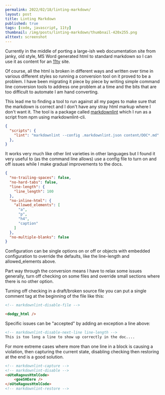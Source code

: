 ```yaml
---
permalink: 2022/02/18/linting-markdown/
layout: post
title: Linting Markdown
published: true
tags: [code, javascript, 11ty]
thumbnail: /img/posts/linting-markdown/thumbnail-420x255.png
alttext: screenshot
---
```


Currently in the middle of porting a large-ish web documentation site from janky, old style, MS Word generated html to 
standard markdown so I can use it as content for an [11ty](https://www.11ty.dev) site.

Of course, all the html is broken in different ways and written over time in various different styles so running a conversion 
tool on it proved to be a problem. I have been migrating it piece by piece by writing simple command line conversion tools to 
address one problem at a time and the bits that are too difficult to automate I am hand converting.

This lead me to finding a tool to run against all my pages to make sure that the markdown is correct and I don't have any 
stray html markup where I don't want it. The tool is a package called [markdownlint](https://github.com/DavidAnson/markdownlint) 
which I run as a script from npm using markdownlint-cli.

```json
{
  "scripts": {
    "lint": "markdownlint --config .markdownlint.json content/DOC*.md"
  },
}
```

It works very much like other lint varieties in other languages but I found it very useful to (as the command line allows) use 
a config file to turn on and off issues while I make gradual improvements to the docs. 

```json
{
  "no-trailing-spaces": false,
  "no-hard-tabs": false,
  "line-length": {
    "line_length": 100
  },
  "no-inline-html": {
    "allowed_elements": [
      "a",
      "p",
      "h4",
      "caption"
    ]
  },
  "no-multiple-blanks": false
}
```

Configuration can be single options on or off or objects with embedded configuration to override the defaults, like the 
line-length and allowed_elements above.

Part way through the conversion means I have to relax some issues generally, turn off checking on some files and override 
small sections where there is no other option.

Turning off checking in a draft/broken source file you can put a single comment tag at the beginning of the file like this:

```html
<!-- markdownlint-disable-file -->

<dodgy_html />
```

Specific issues can be "accepted" by adding an exception a line above:

```html
<!-- markdownlint-disable-next-line line-length -->
This is too long a line to show up correctly in the doc....
```

For more extreme cases where more than one line in a block is causing a violation, then capturing the current state,
disabling checking then restoring at the end is a good solution.

```html
<!-- markdownlint-capture -->
<!-- markdownlint-disable -->
<oUteRagousHtmlCode>
    <goeSHEere />
</oUteRagousHtmlCode>
<!-- markdownlint-restore -->
```
